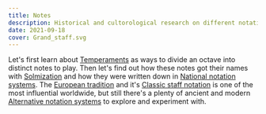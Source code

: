 ```yaml
---
title: Notes
description: Historical and cultorological research on different notation systems
date: 2021-09-18
cover: Grand_staff.svg
---
```


Let's first learn about [Temperaments](./temperaments/index.md) as ways to divide an octave into distinct notes to play. Then let's find out how these notes got their names with [Solmization](./solmization/index.md) and how they were written down in [National notation systems](./national/index.md). The [European tradition](./evolution/index.md) and it's [Classic staff notation](./staff/index.md) is one of the most influential worldwide, but still there's a plenty of ancient and modern [Alternative notation systems](./alternative/index.md) to explore and experiment with.
